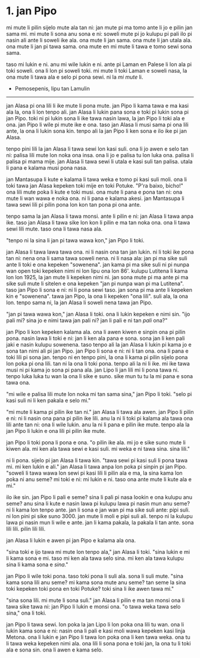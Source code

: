 # 1. jan Pipo

mi mute li pilin sijelo mute ala tan ni: jan mute pi ma tomo ante li jo e pilin jan sama mi. mi mute li sona anu sona e ni: soweli mute pi jo kulupu pi pali ilo pi nasin ali ante li soweli ike ala. ona mute li jan sama. ona mute li jan utala ala. ona mute li jan pi tawa sama. ona mute en mi mute li tawa e tomo sewi sona sama.

taso mi lukin e ni. anu mi wile lukin e ni. ante pi Laman en Palese li lon ala pi toki soweli. ona li lon pi soweli toki. mi mute li toki Laman e soweli nasa, la ona mute li tawa ala e selo pi pona sewi. ni la *mi mute* li.

* Pemosepenis, lipu tan Lamulin

---

jan Alasa pi ona lili li ike mute li pona mute. jan Pipo li kama tawa e ma kasi ala la, ona li lon tenpo ali. jan Alasa li lukin pana sona e toki pi lukin sona pi jan Pipo. toki ni pi lukin sona li ike tawa nasin lawa, la jan Pipo li toki ala e ona. jan Pipo li wile pi mute ike e ona. taso jan Alasa li musi sama pi ona lili ante, la ona li lukin sona kin. tenpo ali la jan Pipo li ken sona e ilo ike pi jan Alasa.

tenpo pini lili la jan Alasa li tawa sewi lon kasi suli. ona li jo awen e selo tan ni: palisa lili mute lon noka ona insa. ona li jo e palisa tu lon luka ona. palisa li palisa pi mama mije. jan Alasa li tawa sewi li utala e kasi suli tan palisa. utala li pana e kalama musi pona nasa.

jan Mantasupa li kute e kalama li tawa weka e tomo pi kasi suli moli. ona li toki tawa jan Alasa kepeken toki mije en toki Potuke. "P'ra baixo, bicho!" ona lili mute poka li kute e toki musi. ona mute li pana e pona tan ni: ona mute li wan wawa e noka ona. ni li pana e kalama akesi. jan Mantasupa li tawa sewi lili pi pilin pona lon kon tan pona pi ona ante.

tenpo sama la jan Alasa li tawa monsi. ante li pilin e ni: jan Alasa li tawa anpa ike. taso jan Alasa li tawa sike lon kon li pilin e ma tan noka ona. ona li tawa sewi lili mute. taso ona li tawa nasa ala.

"tenpo ni la sina li jan pi tawa wawa kon," jan Pipo li toki.

jan Alasa li tawa lawa tawa ona. ni li nasin ona tan jan lukin. ni li toki ike pona tan ni: nena ona li sama tawa soweli nena. ni li nasa ala: jan pi ma sike suli ante li toki e ona kepeken "sowenena". jan kama pi ma sike suli ni pi nunpa wan open toki kepeken nimi ni lon lipu ona lon 86'. kulupu Lutitena li kama lon lon 1925, la jan mute li kepeken nimi ni. jan sona mute pi ma ante pi ma sike suli mute li sitelen e ona kepeken "jan pi nunpa wan pi ma Lutitena". taso jan Pipo li sona e ni: ni li pona sewi taso. jan sona pi ma ante li kepeken kin e "sowenena". tawa jan Pipo, la ona li kepeken "ona lili". suli ala, la ona lon. tenpo sama ni, la jan Alasa li soweli nena tawa jan Pipo.

"jan pi tawa wawa kon," jan Alasa li toki. ona li lukin kepeken e nimi sin. "ijo pali mi? sina jo e nimi tawa jan pali ni? jan li pali e ni tan *pali* ona?"

jan Pipo li kon kepeken kalama ala. ona li awen kiwen e sinpin ona pi pilin pona. nasin lawa li toki e ni: jan li ken ala pana e sona. sona jan li ken pali jaki e nasin kulupu sowenena. taso tenpo ali la jan Alasa li lukin pi kama jo e sona tan nimi ali pi jan Pipo. jan Pipo li sona e ni: ni li tan ona. ona li pana e toki lili pi sona jan. tenpo ni en tenpo pini, la ona li kama pi pilin sijelo pona lon poka pi ona lili. tan ni la ona li toki pona. tenpo ali la ni li ike. mi ike tawa musi ni pi kama jo sona pi pana ala. jan Lipo li jan lili mi li pona tawa ni. tenpo luka luka tu wan la ona li sike e suno. sike mun tu tu la mi pana e sona tawa ona.

"mi wile e palisa lili mute lon noka mi tan sama sina," jan Pipo li toki. "selo pi kasi suli ni li ken pakala e selo mi."

"mi mute li kama pi pilin ike tan ni." jan Alasa li tawa ala awen. jan Pipo li pilin e ni: ni li nasin ona pana pi pilin ike lili. anu la ni li toki pi kalama ala tawa ona lili ante tan ni: ona li wile lukin. anu la ni li pana e pilin ike mute. tenpo ala la jan Pipo li lukin e ona lili pi pilin ike mute.

jan Pipo li toki pona li pona e ona. "o pilin ike ala. mi jo e sike suno mute li kiwen ala. mi ken ala tawa sewi e kasi suli. mi weka e ni tawa sina. sina lili."

ni li pona. sijelo pi jan Alasa li tawa kin. "tawa sewi pi kasi suli li pona tawa mi. mi ken lukin e ali." jan Alasa li tawa anpa lon poka pi sinpin pi jan Pipo. "soweli li tawa wawa lon sewi pi kasi lili li pilin ala e ma, la sina kama lon poka ni anu seme? mi toki e ni: mi lukin e ni. taso ona ante mute li kute ala e mi."

ilo ike sin. jan Pipo li pali e seme? sina li pali pi nasa lookin e ona kulupu anu seme? anu sina li kute e nasin lawa pi kulupu lawa pi nasin mun anu seme? ni li kama lon tenpo ante. jan li sona e jan wan pi ma sike suli ante: pipi suli. ni lon pini pi sike suno 3000. jan mute li moli e pipi suli ali. tenpo ni la kulupu lawa pi nasin mun li wile e ante. jan li kama pakala, la pakala li tan ante. sona lili lili. pilin lili lili.

jan Alasa li lukin e awen pi jan Pipo e kalama ala ona.

"sina toki e ijo tawa mi mute lon tenpo ala," jan Alasa li toki. "sina lukin e mi li kama sona e mi. taso mi ken ala tawa selo sina. mi ken ala tawa kulupu sina li kama sona e *sina*."

jan Pipo li wile toki pona. taso toki pona li suli ala. sona li suli mute. "sina kama sona lili anu seme? mi kama sona mute anu seme? tan seme la sina toki kepeken toki pona en toki Potuke? toki sina li ike awen tawa mi."

"sina sona lili. mi mute li sona suli." jan Alasa li pilin e ma tan monsi ona li tawa sike tawa ni: jan Pipo li lukin e monsi ona. "o tawa weka tawa selo sina," ona li toki.

jan Pipo li tawa sewi. lon poka la jan Lipo li lon poka ona lili tu wan. ona li lukin kama sona e ni: nasin ona li pali e kasi moli wawa kepeken kasi linja Metona. ona li lukin e jan Pipo li tawa lon poka ona li ken tawa weka. ona tu li tawa weka kepeken nimi ala. ona lili li sona pona e toki jan, la ona tu li toki ala e sona sin. ona li awen e kama selo.
